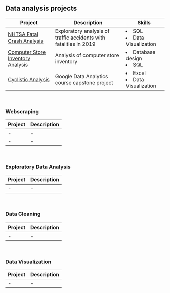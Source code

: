 
## Data analysis projects

|  Project  |  Description  | Skills |
|---|  --- | - |
|  [NHTSA Fatal Crash Analysis](/fatal_crash_project)  | Exploratory analysis of traffic accidents with fatalities in 2019 | <li>SQL</li> <li>Data Visualization</li> |
| [Computer Store Inventory Analysis](hardware_store) | Analysis of computer store inventory | <li>Database design</li> <li>SQL</li> |
| [Cyclistic Analysis](/google_capstone) | Google Data Analytics course capstone project | <li>Excel</li> <li>Data Visualization</li> |
<br>

###  Webscraping  
|  Project  |  Description  |
|  ---  |  ---  |
|  -  |  -  |
|  -  |  -  |
<br>

### Exploratory Data Analysis
|  Project  |  Description  |
| ---  |  ---  |
|  -  |  -  |
<br>

### Data Cleaning
|  Project  |  Description  |
| ---  |  ---  |
|  -  |  -  |
<br>

### Data Visualization
|  Project  |  Description  |
| ---  |  ---  |
|  -  |  -  |
<br>

